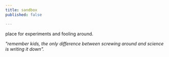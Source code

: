 ```yaml
---
title: sandbox
published: false

---
```

place for experiments and fooling around.

_"remember kids, the only difference between screwing around and science is writing it down"._